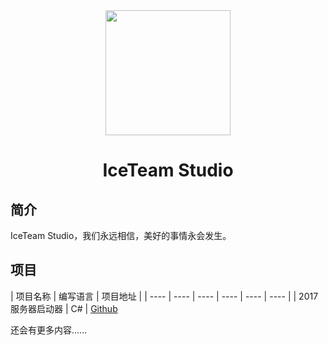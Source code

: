 <div align="center">
<img src="https://avatars.githubusercontent.com/u/195313566" width="200px"></img>
</a>
<h1>IceTeam Studio</h1>
</div>

## 简介
IceTeam Studio，我们永远相信，美好的事情永会发生。

## 项目
|  项目名称   | 编写语言  | 项目地址  | 
|  ----  | ----  | ----  | ----  | ----  | ----  |
| 2017 服务器启动器  | C# | [Github](ttps://github.com/IceTeam-Studio/ServerLauncher) 

还会有更多内容......
